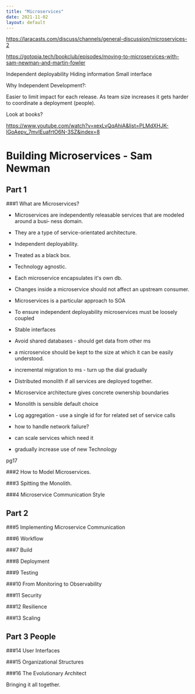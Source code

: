 ```yaml
---
title: "Microservices"
date: 2021-11-02
layout: default
---
```


https://laracasts.com/discuss/channels/general-discussion/microservices-2


https://gotopia.tech/bookclub/episodes/moving-to-microservices-with-sam-newman-and-martin-fowler

Independent deployability
Hiding information
Small interface

Why Independent Development?:

Easier to limit impact for each release.
As team size increases it gets harder to coordinate a deployment (people).

Look at books?

https://www.youtube.com/watch?v=xexLvQqAhiA&list=PLMdXHJK-lGoAepv_7mvIEuafrtO6N-3SZ&index=8


# Building Microservices - Sam Newman

## Part 1

###1 What are Microservices?
* Microservices are independently releasable services that are modeled around a busi‐
ness domain.
* They are a type of service-orientated architecture.
* Independent deployability.
* Treated as a black box.
* Technology agnostic.
* Each microservice encapsulates it's own db.
* Changes inside a microservice should not affect an upstream consumer.



* Microservices is a particular approach to SOA
* To ensure independent deployability microservices must be loosely coupled
* Stable interfaces
* Avoid shared databases - should get data from other ms
* a microservice should be kept to the size at which it can be easily understood.
* incremental migration to ms - turn up the dial gradually



* Distributed monolith if all services are deployed together.
* Microservice architecture gives concrete ownership boundaries
* Monolith is sensible default choice
* Log aggregation - use a single id for for related set of service calls


* how to handle network failure?
* can scale services which need it

* gradually increase use of new Technology



pg17





###2 How to Model Microservices.

###3 Spitting the Monolith.

###4 Microservice Communication Style

## Part 2

###5 Implementing Microservice Communication

###6 Workflow

###7 Build

###8 Deployment

###9 Testing

###10 From Monitoring to Observability

###11 Security

###12 Resilience

###13 Scaling



## Part 3 People

###14 User Interfaces

###15 Organizational Structures

###16 The Evolutionary Architect

Bringing it all together.
